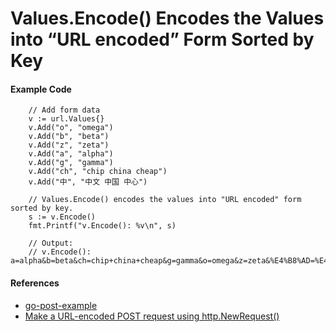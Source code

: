 # Values.Encode() Encodes the Values into “URL encoded” Form Sorted by Key

#### Example Code

        // Add form data
        v := url.Values{}
        v.Add("o", "omega")
        v.Add("b", "beta")
        v.Add("z", "zeta")
        v.Add("a", "alpha")
        v.Add("g", "gamma")
        v.Add("ch", "chip china cheap")
        v.Add("中", "中文 中国 中心")

        // Values.Encode() encodes the values into "URL encoded" form sorted by key.
        s := v.Encode()
        fmt.Printf("v.Encode(): %v\n", s)

        // Output:
        // v.Encode(): a=alpha&b=beta&ch=chip+china+cheap&g=gamma&o=omega&z=zeta&%E4%B8%AD=%E4%B8%AD%E6%96%87+%E4%B8%AD%E5%9B%BD+%E4%B8%AD%E5%BF%83

#### References
* [go-post-example](https://github.com/northbright/go-post-example)
* [Make a URL-encoded POST request using http.NewRequest()](http://stackoverflow.com/questions/19253469/make-a-url-encoded-post-request-using-http-newrequest)
